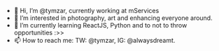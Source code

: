 - 👋 Hi, I’m @tymzar, currently working at mServices
- 👀 I’m interested in photography, art and enhancing everyone around.
- 🌱 I’m currently learning ReactJS, Python and to not to throw opportunities :>>
- 📫 How to reach me: TW: @tymzar, IG: @alwaysdreamt.
<!---
tymzar/tymzar is a ✨ special ✨ repository because its `README.md` (this file) appears on your GitHub profile.
You can click the Preview link to take a look at your changes.
--->
